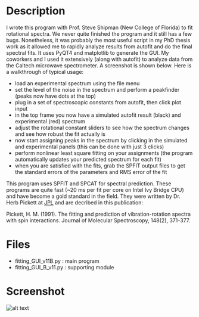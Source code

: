 # Description
I wrote this program with Prof. Steve Shipman (New College of Florida) to fit rotational spectra. We never quite finished the program and it still has a few bugs. Nonetheless, it was probably the most useful script in my PhD thesis work as it allowed me to rapidly analyze results from autofit and do the final spectral fits. It uses PyQT4 and matplotlib to generate the GUI. My coworkers and I used it extensively (along with autofit) to analyze data from the Caltech microwave spectrometer. A screenshot is shown below. Here is a walkthrough of typical usage:

* load an experimental spectrum using the file menu
* set the level of the noise in the spectrum and perform a peakfinder (peaks now have dots at the top)
* plug in a set of spectroscopic constants from autofit, then click plot input
* in the top frame you now have a simulated autofit result (black) and experimental (red) spectrum
* adjust the rotational constant sliders to see how the spectrum changes and see how robust the fit actually is
* now start assigning peaks in the spectrum by clicking in the simulated and experimental panels (this can be done with just 3 clicks)
* perform nonlinear least square fitting on your assignments (the program automatically updates your predicted spectrum for each fit)
* when you are satisfied with the fits, grab the SPFIT output files to get the standard errors of the parameters and RMS error of the fit


This program uses SPFIT and SPCAT for spectral prediction. These programs are quite fast (~20 ms per fit per core on Intel Ivy Bridge CPU) and have become a gold standard in the field. They were written by Dr. Herb Pickett at [JPL](https://spec.jpl.nasa.gov/) and are decribed in this publication:

Pickett, H. M. (1991). The fitting and prediction of vibration-rotation spectra with spin interactions. Journal of Molecular Spectroscopy, 148(2), 371-377.

# Files

* fitting_GUI_v11B.py : main program
* fitting_GUI_B_v11.py : supporting module

# Screenshot


![alt text](https://github.com/iafinn/science_projects/blob/master/rot_spectra_fitting_GUI/screenshot.png)
